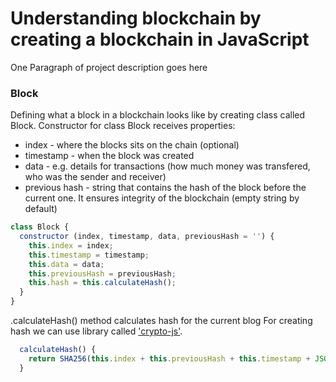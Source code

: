 # Understanding blockchain by creating a blockchain in JavaScript

One Paragraph of project description goes here

### Block

Defining what a block in a blockchain looks like by creating class called Block.
Constructor for class Block receives properties:
- index - where the blocks sits on the chain (optional)
- timestamp - when the block was created
- data - e.g. details for transactions (how much money was transfered, who was the sender and receiver)
- previous hash - string that contains the hash of the block before the current one. It ensures integrity of the blockchain (empty string by default)

```javascript
class Block {
  constructor (index, timestamp, data, previousHash = '') {
    this.index = index;
    this.timestamp = timestamp;
    this.data = data;
    this.previousHash = previousHash;
    this.hash = this.calculateHash();
  }
}
```
.calculateHash() method calculates hash for the current blog
For creating hash we can use library called ['crypto-js'](https://www.npmjs.com/package/crypto-js).

```javascript
  calculateHash() {
    return SHA256(this.index + this.previousHash + this.timestamp + JSON.stringify(this.data) + this.nonce).toString();
  }
```
